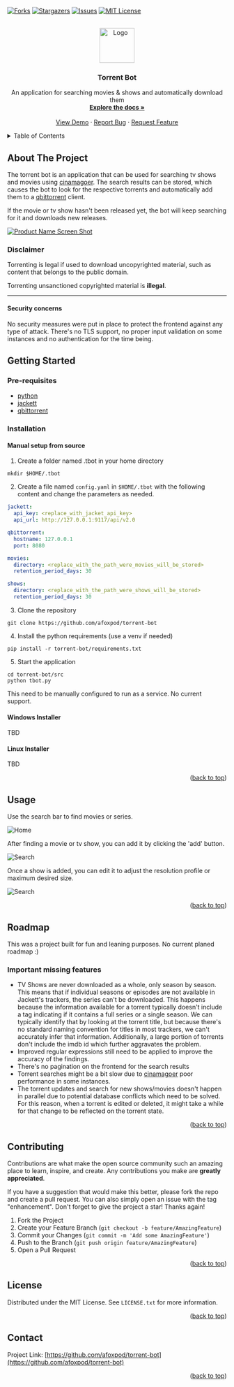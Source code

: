 <div id="top"></div>
<!--
README based on https://github.com/othneildrew/Best-README-Template
-->

[![Forks][forks-shield]][forks-url]
[![Stargazers][stars-shield]][stars-url]
[![Issues][issues-shield]][issues-url]
[![MIT License][license-shield]][license-url]



<!-- PROJECT LOGO -->
<br />
<div align="center">
  <a href="https://github.com/afoxpod/torrent-bot">
    <img src="https://github.com/afoxpod/torrent-bot/images/logo.png" alt="Logo" width="80" height="80">
  </a>

<h3 align="center">Torrent Bot</h3>

  <p align="center">
    An application for searching movies & shows and automatically download them
    <br />
    <a href="https://github.com/afoxpod/torrent-bot"><strong>Explore the docs »</strong></a>
    <br />
    <br />
    <a href="https://github.com/afoxpod/torrent-bot">View Demo</a>
    ·
    <a href="https://github.com/afoxpod/torrent-bot/issues">Report Bug</a>
    ·
    <a href="https://github.com/afoxpod/torrent-bot/issues">Request Feature</a>
  </p>
</div>



<!-- TABLE OF CONTENTS -->
<details>
  <summary>Table of Contents</summary>
  <ol>
    <li>
      <a href="#about-the-project">About The Project</a>
      <ul>
        <li><a href="#built-with">Built With</a></li>
      </ul>
    </li>
    <li>
      <a href="#getting-started">Getting Started</a>
      <ul>
        <li><a href="#prerequisites">Prerequisites</a></li>
        <li><a href="#installation">Installation</a></li>
      </ul>
    </li>
    <li><a href="#usage">Usage</a></li>
    <li><a href="#roadmap">Roadmap</a></li>
    <li><a href="#contributing">Contributing</a></li>
    <li><a href="#license">License</a></li>
    <li><a href="#contact">Contact</a></li>
    <li><a href="#acknowledgments">Acknowledgments</a></li>
  </ol>
</details>



<!-- ABOUT THE PROJECT -->
## About The Project

The torrent bot is an application that can be used for searching tv shows and movies using 
[cinamagoer](https://github.com/cinemagoer/cinemagoer). The search results can be stored, which
causes the bot to look for the respective torrents and automatically add them to a
[qbittorrent](https://www.qbittorrent.org/download.php) client.


If the movie or tv show hasn't been released yet, the bot will keep searching for it and downloads
new releases.

[![Product Name Screen Shot][product-screenshot]](https://github.com/afoxpod/torrent-bot)


### Disclaimer

Torrenting is legal if used to download uncopyrighted material, such as content that belongs to the public domain. 

Torrenting unsanctioned copyrighted material is <b>illegal</b>.

___

#### Security concerns

No security measures were put in place to protect the frontend against any type of attack. There's no TLS support,
no proper input validation on some instances and no authentication for the time being. 


<!-- GETTING STARTED -->
## Getting Started

### Pre-requisites

- [python](https://www.python.org/downloads/)
- [jackett](https://github.com/Jackett/Jackett/releases)
- [qbittorrent](https://www.qbittorrent.org/download.php)

### Installation

#### Manual setup from source

1. Create a folder named .tbot in your home directory
```commandline
mkdir $HOME/.tbot
```
2. Create a file named `config.yaml` in `$HOME/.tbot` with the following content and change the parameters
as needed.

```yaml
jackett:
  api_key: <replace_with_jacket_api_key>
  api_url: http://127.0.0.1:9117/api/v2.0

qbittorrent:
  hostname: 127.0.0.1
  port: 8080

movies:
  directory: <replace_with_the_path_were_movies_will_be_stored>
  retention_period_days: 30

shows:
  directory: <replace_with_the_path_were_shows_will_be_stored>
  retention_period_days: 30
```

3. Clone the repository

```commandline
git clone https://github.com/afoxpod/torrent-bot
```

4. Install the python requirements (use a venv if needed)

```commandline
pip install -r torrent-bot/requirements.txt
```

5. Start the application

```commandline
cd torrent-bot/src
python tbot.py
```

This need to be manually configured to run as a service. 
No current support.

#### Windows Installer

TBD

#### Linux Installer

TBD


<p align="right">(<a href="#top">back to top</a>)</p>



<!-- USAGE EXAMPLES -->
## Usage

Use the search bar to find movies or series. 


![Home](images/home_page.png)



After finding a movie or tv show,
you can add it by clicking the 'add' button.

![Search](images/search_result_page.png)

Once a show is added, you can edit it to adjust the resolution profile or maximum desired
size. 

![Search](images/add_movie.png)

<p align="right">(<a href="#top">back to top</a>)</p>




<!-- ROADMAP -->
## Roadmap

This was a project built for fun and leaning purposes.
No current planed roadmap :)

### Important missing features

- TV Shows are never downloaded as a whole, only season by season. This means that if individual seasons or episodes
are not available in Jackett's trackers, the series can't be downloaded. This happens because the information available
for a torrent typically doesn't include a tag indicating if it contains a full series or a single season.
We can typically identify that by looking at the torrent title, but because there's no standard naming convention 
for titles in most trackers,  we can't accurately infer that information. Additionally, a large portion of torrents
don't include the imdb id which further aggravates the problem. 
- Improved regular expressions still need to be applied to improve the accuracy of the findings. 
- There's no pagination on the frontend for the search results
- Torrent searches might be a bit slow due to [cinamagoer](https://github.com/cinemagoer/cinemagoer) poor
performance in some instances.
- The torrent updates and search for new shows/movies doesn't happen in parallel due to potential database conflicts
which need to be solved. For this reason, when a torrent is edited or deleted, it might take a while for that change to 
be reflected on the torrent state.

<p align="right">(<a href="#top">back to top</a>)</p>



<!-- CONTRIBUTING -->
## Contributing

Contributions are what make the open source community such an amazing place to learn, inspire, and create. Any contributions you make are **greatly appreciated**.

If you have a suggestion that would make this better, please fork the repo and create a pull request. You can also simply open an issue with the tag "enhancement".
Don't forget to give the project a star! Thanks again!

1. Fork the Project
2. Create your Feature Branch (`git checkout -b feature/AmazingFeature`)
3. Commit your Changes (`git commit -m 'Add some AmazingFeature'`)
4. Push to the Branch (`git push origin feature/AmazingFeature`)
5. Open a Pull Request

<p align="right">(<a href="#top">back to top</a>)</p>



<!-- LICENSE -->
## License

Distributed under the MIT License. See `LICENSE.txt` for more information.

<p align="right">(<a href="#top">back to top</a>)</p>



<!-- CONTACT -->
## Contact
Project Link: [https://github.com/afoxpod/torrent-bot](https://github.com/afoxpod/torrent-bot)

<p align="right">(<a href="#top">back to top</a>)</p>




<!-- MARKDOWN LINKS & IMAGES -->
<!-- https://www.markdownguide.org/basic-syntax/#reference-style-links -->
[contributors-shield]: https://img.shields.io/github/contributors/afoxpod/torrent-bot.svg.svg?style=for-the-badge
[forks-shield]: https://img.shields.io/github/forks/afoxpod/torrent-bot.svg?style=for-the-badge
[forks-url]: https://github.com/afoxpod/torrent-bot/network/members
[stars-shield]: https://img.shields.io/github/stars/afoxpod/torrent-bot.svg?style=for-the-badge
[stars-url]: https://github.com/afoxpod/torrent-bot/stargazers
[issues-shield]: https://img.shields.io/github/issues/afoxpod/torrent-bot.svg?style=for-the-badge
[issues-url]: https://github.com/afoxpod/torrent-bot/issues
[license-shield]: https://img.shields.io/github/license/afoxpod/torrent-bot.svg?style=for-the-badge
[license-url]: https://github.com/afoxpod/torrent-bot/blob/master/LICENSE.txt
[product-screenshot]: images/home_page.png